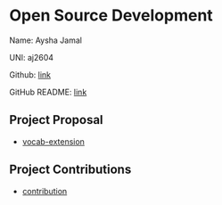 # Open Source Development

Name: Aysha Jamal

UNI: aj2604

Github: [link](https://github.com/ayshajamjam)

GitHub README: [link](https://github.com/ayshajamjam/ayshajamjam/blob/main/README.md)

## Project Proposal
- [vocab-extension](../projects/javascript/vocab-extension.md)

## Project Contributions
- [contribution](../projects/python/contribution.md)
